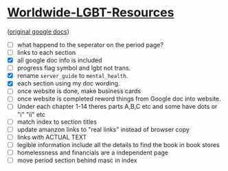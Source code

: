 
# [Worldwide-LGBT-Resources](https://pongopaws.github.io/Worldwide-LGBT-Resources/)

([original google docs](https://docs.google.com/document/d/1eLLK7EXLlJCDyJaAQXykwKjKp0m5XphUI_erLkgu8_0/edit))

- [ ] what happend to the seperator on the period page?
- [ ] links to each section
- [x] all google doc info is included
- [ ] progress flag symbol and lgbt not trans.
- [x] rename `server_guide` to `mental_health`.
- [x] each section using my doc wording. 
- [ ] once website is done, make business cards
- [ ] once website is completed reword things from Google doc into website.
- [ ] Under each chapter 1-14 theres parts A,B,C etc and some have dots or "i" "ii" etc
- [ ] match index to section titles
- [ ] update amanzon links to "real links" instead of browser copy 
- [ ] links with ACTUAL TEXT
- [ ] legible information include all the details to find the book in book stores
- [ ] homelessness and financials are a independent page
- [ ] move period section behind masc in index
